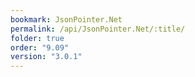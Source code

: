 ```yaml
---
bookmark: JsonPointer.Net
permalink: /api/JsonPointer.Net/:title/
folder: true
order: "9.09"
version: "3.0.1"
---
```


